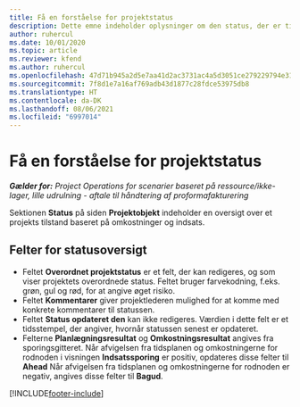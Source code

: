 ```yaml
---
title: Få en forståelse for projektstatus
description: Dette emne indeholder oplysninger om den status, der er tildelt til projekter i Dynamics 365 Project Operations.
author: ruhercul
ms.date: 10/01/2020
ms.topic: article
ms.reviewer: kfend
ms.author: ruhercul
ms.openlocfilehash: 47d71b945a2d5e7aa41d2ac3731ac4a5d3051ce279229794e31c9673f688130e
ms.sourcegitcommit: 7f8d1e7a16af769adb43d1877c28fdce53975db8
ms.translationtype: HT
ms.contentlocale: da-DK
ms.lasthandoff: 08/06/2021
ms.locfileid: "6997014"
---
```

# <a name="understand-project-status"></a>Få en forståelse for projektstatus

_**Gælder for:** Project Operations for scenarier baseret på ressource/ikke-lager, lille udrulning - aftale til håndtering af proformafakturering_


Sektionen **Status** på siden **Projektobjekt** indeholder en oversigt over et projekts tilstand baseret på omkostninger og indsats.


## <a name="status-summary-fields"></a>Felter for statusoversigt

- Feltet **Overordnet projektstatus** er et felt, der kan redigeres, og som viser projektets overordnede status. Feltet bruger farvekodning, f.eks. grøn, gul og rød, for at angive øget risiko. 
- Feltet **Kommentarer** giver projektlederen mulighed for at komme med konkrete kommentarer til statussen. 
- Feltet **Status opdateret den** kan ikke redigeres. Værdien i dette felt er et tidsstempel, der angiver, hvornår statussen senest er opdateret.
- Felterne **Planlægningsresultat** og **Omkostningsresultat** angives fra sporingsgitteret. Når afvigelsen fra tidsplanen og omkostningerne for rodnoden i visningen **Indsatssporing** er positiv, opdateres disse felter til **Ahead** Når afvigelsen fra tidsplanen og omkostningerne for rodnoden er negativ, angives disse felter til **Bagud**.


[!INCLUDE[footer-include](../includes/footer-banner.md)]